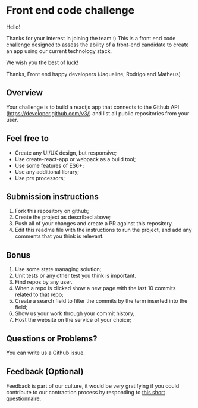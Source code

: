 # Front end code challenge

Hello!

Thanks for your interest in joining the team :)
This is a front end code challenge designed to assess the ability of a front-end candidate to create an app using our current technology stack.

We wish you the best of luck!

Thanks,
Front end happy developers (Jaqueline, Rodrigo and Matheus)

## Overview 

Your challenge is to build a reactjs app that connects to the Github API (https://developer.github.com/v3/) and list all public repositories from your user.

## Feel free to

- Create any UI/UX design, but responsive;
- Use create-react-app or webpack as a build tool;
- Use some features of ES6+;
- Use any additional library;
- Use pre processors;

## Submission instructions

1. Fork this repository on github;
2. Create the project as described above;
3. Push all of your changes and create a PR against this repository.
4. Edit this readme file with the instructions to run the project, and add any comments that you think is relevant.

## Bonus

1. Use some state managing solution;
2. Unit tests or any other test you think is important.
3. Find repos by any user.
4. When a repo is clicked show a new page with the last 10 commits related to that repo;
5. Create a search field to filter the commits by the term inserted into the field;
6. Show us your work through your commit history;
7. Host the website on the service of your choice;


## Questions or Problems?

You can write us a Github issue.

## Feedback (Optional)
Feedback is part of our culture, it would be very gratifying if you could contribute to our contraction process by responding to [this short questionnaire](https://docs.google.com/forms/d/e/1FAIpQLSe02C1P-ZwCTBK5h5p5yckQs0DbsRGjwz7GaI-ICzks2EhxkA/viewform).
